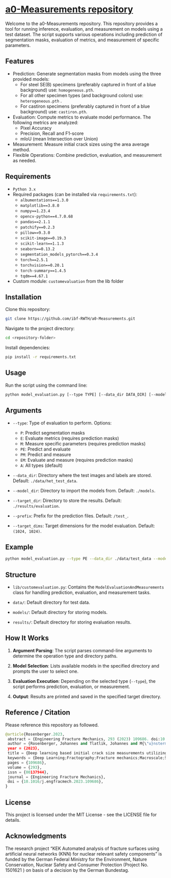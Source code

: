 # <ins>a0-Measurements repository</ins>

Welcome to the a0-Measurements repository.  This repository provides a tool for running inference, evaluation, and measurement on models using a test dataset. The script supports various operations including prediction of segmentation masks, evaluation of metrics, and measurement of specific parameters.

## Features

* Prediction: Generate segmentation masks from models using the three provided models:
  * For steel SE(B) specimens (preferably captured in front of a blue background) use: `homogeneous.pth`. 
  * For all other specimen types (and background colors) use: `heterogeneous.pth` .
  * For castiron specimens (preferably captured in front of a blue background) use: `castiron.pth`.
* Evaluation: Compute metrics to evaluate model performance. The following metrics are analyzed: 
  * Pixel Accuracy
  * Precision, Recall and F1-score
  * mIoU (mean Intersection over Union)
* Measurement: Measure initial crack sizes using the area average method.
* Flexible Operations: Combine prediction, evaluation, and measurement as needed.

## Requirements

* `Python 3.x`
* Required packages (can be installed via `requirements.txt`):
  * `albumentations==1.3.0`
  * `matplotlib==3.8.0`
  * `numpy==1.23.4`
  * `opencv-python==4.7.0.68`
  * `pandas==2.1.1`
  * `patchify==0.2.3`
  * `pillow==9.3.0`
  * `scikit-image==0.19.3`
  * `scikit-learn==1.1.3`
  * `seaborn==0.13.2`
  * `segmentation_models_pytorch==0.3.4`
  * `torch==2.5.1`
  * `torchvision==0.20.1`
  * `torch-summary==1.4.5`
  * `tqdm==4.67.1`
* Custom module: `customevaluation` from the lib folder

## Installation

Clone this repository:
```sh
git clone https://github.com/ibf-RWTH/a0-Measurements.git
```

Navigate to the project directory:
```sh
cd <repository-folder>
```

Install dependencies:
```sh
pip install -r requirements.txt
```

## Usage

Run the script using the command line:
```sh
python model_evaluation.py [--type TYPE] [--data_dir DATA_DIR] [--model_dir MODEL_DIR] [--target_dir TARGET_DIR] [--prefix PREFIX] [--target_dims TARGET_DIMS]
```

## Arguments

* `--type`: Type of evaluation to perform. Options:
  * `P`: Predict segmentation masks
  * `E`: Evaluate metrics (requires prediction masks)
  * `M`: Measure specific parameters (requires prediction masks)
  * `PE`: Predict and evaluate
  * `PM`: Predict and measure
  * `EM`: Evaluate and measure (requires prediction masks)
  * `A`: All types (default)

* `--data_dir`: Directory where the test images and labels are stored. Default: `./data/het_test_data`.

* `--model_dir`: Directory to import the models from. Default: `./models`.

* `--target_dir`: Directory to store the results. Default: `./results/evaluation`.

* `--prefix`: Prefix for the prediction files. Default: `/test_`.

* `--target_dims`: Target dimensions for the model evaluation. Default: `(1024, 1024)`.

## Example

```sh
python model_evaluation.py --type PE --data_dir ./data/test_data --model_dir ./models --target_dir ./results
```

## Structure

* `lib/customevaluation.py`: Contains the `ModelEvaluationAndMeasurements` class for handling prediction, evaluation, and measurement tasks.

* `data/`: Default directory for test data.

* `models/`: Default directory for storing models.

* `results/`: Default directory for storing evaluation results.

## How It Works

1. **Argument Parsing**: The script parses command-line arguments to determine the operation type and directory paths.

2. **Model Selection**: Lists available models in the specified directory and prompts the user to select one.

3. **Evaluation Execution**: Depending on the selected type (`--type`), the script performs prediction, evaluation, or measurement.

4. **Output**: Results are printed and saved in the specified target directory.

## Reference / Citation

Please reference this repository as followed.
```python
@article{Rosenberger.2023,
 abstract = {Engineering Fracture Mechanics, 293 (2023) 109686. doi:10.1016/j.engfracmech.2023.109686},
 author = {Rosenberger, Johannes and Tlatlik, Johannes and M{\"u}nstermann, Sebastian},
 year = {2023},
 title = {Deep learning based initial crack size measurements utilizing macroscale fracture surface segmentation},
 keywords = {Deep Learning;Fractography;Fracture mechanics;Macroscale;Semantic Segmentation},
 pages = {109686},
 volume = {293},
 issn = {00137944},
 journal = {Engineering Fracture Mechanics},
 doi = {10.1016/j.engfracmech.2023.109686},
}
```

## License

This project is licensed under the MIT License - see the LICENSE file for details.

## Acknowledgments

The research project “KEK Automated analysis of fracture surfaces using artificial neural networks (KNN) for nuclear relevant safety components” is funded by the German Federal Ministry for the Environment, Nature Conservation, Nuclear Safety and Consumer Protection (Project No. 1501621 ) on basis of a decision by the German Bundestag.
